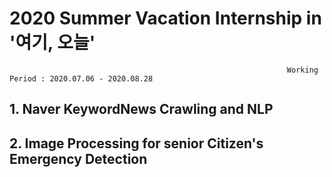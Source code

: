 # 2020 Summer Vacation Internship in '여기, 오늘'
                                                                  Working Period : 2020.07.06 - 2020.08.28
 
## 1. Naver KeywordNews Crawling and NLP

## 2. Image Processing for senior Citizen's Emergency Detection
